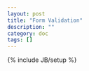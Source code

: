 ```yaml
---
layout: post
title: "Form Validation"
description: ""
category: doc
tags: []
---
```

{% include JB/setup %}
